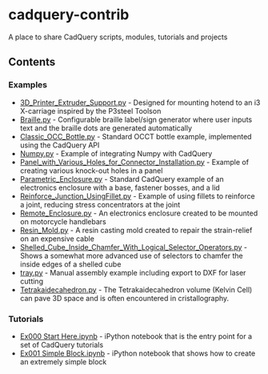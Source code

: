 # cadquery-contrib
A place to share CadQuery scripts, modules, tutorials and projects

## Contents

### Examples

* [3D_Printer_Extruder_Support.py](examples/3D_Printer_Extruder_Support.py) - Designed for mounting hotend to an i3 X-carriage inspired by the P3steel Toolson
* [Braille.py](examples/Braille.py) - Configurable braille label/sign generator where user inputs text and the braille dots are generated automatically
* [Classic_OCC_Bottle.py](examples/Classic_OCC_Bottle.py) - Standard OCCT bottle example, implemented using the CadQuery API
* [Numpy.py](examples/Numpy.py) - Example of integrating Numpy with CadQuery
* [Panel_with_Various_Holes_for_Connector_Installation.py](examples/Panel_with_Various_Holes_for_Connector_Installation.py) - Example of creating various knock-out holes in a panel
* [Parametric_Enclosure.py](examples/Parametric_Enclosure.py) - Standard CadQuery example of an electronics enclosure with a base, fastener bosses, and a lid
* [Reinforce_Junction_UsingFillet.py](examples/Reinforce_Junction_UsingFillet.py) - Example of using fillets to reinforce a joint, reducing stress concentrators at the joint
* [Remote_Enclosure.py](examples/Remote_Enclosure.py) - An electronics enclosure created to be mounted on motorcycle handlebars
* [Resin_Mold.py](examples/Resin_Mold.py) - A resin casting mold created to repair the strain-relief on an expensive cable
* [Shelled_Cube_Inside_Chamfer_With_Logical_Selector_Operators.py](examples/Shelled_Cube_Inside_Chamfer_With_Logical_Selector_Operators.py) - Shows a somewhat more advanced use of selectors to chamfer the inside edges of a shelled cube
* [tray.py](examples/tray.py) - Manual assembly example including export to DXF for laser cutting
* [Tetrakaidecahedron.py](examples/Tetrakaidecahedron.py) - The Tetrakaidecahedron volume (Kelvin Cell) can pave 3D space and is often encountered in cristallography.

### Tutorials

* [Ex000 Start Here.ipynb](tutorials/Ex000%20Start%20Here.ipynb) - iPython notebook that is the entry point for a set of CadQuery tutorials
* [Ex001 Simple Block.ipynb](tutorials/Ex001%20Simple%20Block.ipynb) - iPython notebook that shows how to create an extremely simple block

